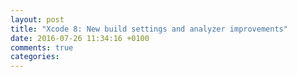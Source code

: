 ```yaml
---
layout: post
title: "Xcode 8: New build settings and analyzer improvements"
date: 2016-07-26 11:34:16 +0100
comments: true
categories: 
---
```

